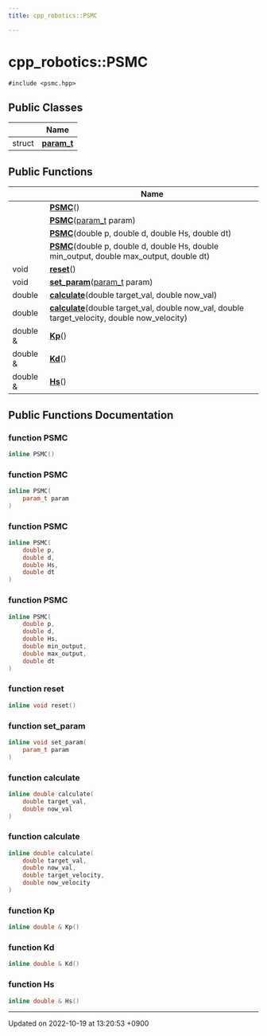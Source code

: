 ```yaml
---
title: cpp_robotics::PSMC

---
```


# cpp_robotics::PSMC






`#include <psmc.hpp>`

## Public Classes

|                | Name           |
| -------------- | -------------- |
| struct | **[param_t](/cpp_robotics/doxybook/Classes/structcpp__robotics_1_1PSMC_1_1param__t/)**  |

## Public Functions

|                | Name           |
| -------------- | -------------- |
| | **[PSMC](/cpp_robotics/doxybook/Classes/classcpp__robotics_1_1PSMC/#function-psmc)**() |
| | **[PSMC](/cpp_robotics/doxybook/Classes/classcpp__robotics_1_1PSMC/#function-psmc)**([param_t](/cpp_robotics/doxybook/Classes/structcpp__robotics_1_1PSMC_1_1param__t/) param) |
| | **[PSMC](/cpp_robotics/doxybook/Classes/classcpp__robotics_1_1PSMC/#function-psmc)**(double p, double d, double Hs, double dt) |
| | **[PSMC](/cpp_robotics/doxybook/Classes/classcpp__robotics_1_1PSMC/#function-psmc)**(double p, double d, double Hs, double min_output, double max_output, double dt) |
| void | **[reset](/cpp_robotics/doxybook/Classes/classcpp__robotics_1_1PSMC/#function-reset)**() |
| void | **[set_param](/cpp_robotics/doxybook/Classes/classcpp__robotics_1_1PSMC/#function-set-param)**([param_t](/cpp_robotics/doxybook/Classes/structcpp__robotics_1_1PSMC_1_1param__t/) param) |
| double | **[calculate](/cpp_robotics/doxybook/Classes/classcpp__robotics_1_1PSMC/#function-calculate)**(double target_val, double now_val) |
| double | **[calculate](/cpp_robotics/doxybook/Classes/classcpp__robotics_1_1PSMC/#function-calculate)**(double target_val, double now_val, double target_velocity, double now_velocity) |
| double & | **[Kp](/cpp_robotics/doxybook/Classes/classcpp__robotics_1_1PSMC/#function-kp)**() |
| double & | **[Kd](/cpp_robotics/doxybook/Classes/classcpp__robotics_1_1PSMC/#function-kd)**() |
| double & | **[Hs](/cpp_robotics/doxybook/Classes/classcpp__robotics_1_1PSMC/#function-hs)**() |

## Public Functions Documentation

### function PSMC

```cpp
inline PSMC()
```


### function PSMC

```cpp
inline PSMC(
    param_t param
)
```


### function PSMC

```cpp
inline PSMC(
    double p,
    double d,
    double Hs,
    double dt
)
```


### function PSMC

```cpp
inline PSMC(
    double p,
    double d,
    double Hs,
    double min_output,
    double max_output,
    double dt
)
```


### function reset

```cpp
inline void reset()
```


### function set_param

```cpp
inline void set_param(
    param_t param
)
```


### function calculate

```cpp
inline double calculate(
    double target_val,
    double now_val
)
```


### function calculate

```cpp
inline double calculate(
    double target_val,
    double now_val,
    double target_velocity,
    double now_velocity
)
```


### function Kp

```cpp
inline double & Kp()
```


### function Kd

```cpp
inline double & Kd()
```


### function Hs

```cpp
inline double & Hs()
```


-------------------------------

Updated on 2022-10-19 at 13:20:53 +0900